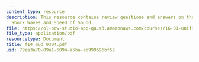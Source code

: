 ```yaml
---
content_type: resource
description: This resource contains review questions and answers on the topic of Normal
  Shock Waves and Speed of Sound.
file: https://ol-ocw-studio-app-qa.s3.amazonaws.com/courses/16-01-unified-engineering-i-ii-iii-iv-fall-2005-spring-2006/79ea3a7009a16094a5baac999596bf52_f14_mud_0304.pdf
file_type: application/pdf
resourcetype: Document
title: f14_mud_0304.pdf
uid: 79ea3a70-09a1-6094-a5ba-ac999596bf52
---
```


